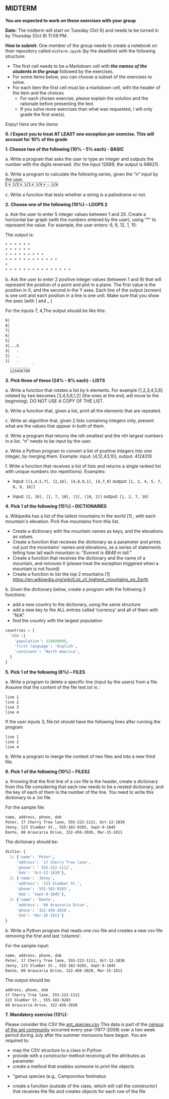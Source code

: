 ## MIDTERM

**You are expected to work on these exercises with your group**

**Date:** The midterm will start on Tuesday (Oct 6) and needs to be turned in by Thursday (Oct 8) 11:59 PM. 

**How to submit:** One member of the group needs to create a notebook on their repository called `midterm.ipynb` (by the deadline) with the following structure:
 - The first cell needs to be a Markdown cell with ***the names of the students in the group*** followed by the exercises.
 - For some items below, you can choose a subset of the exercises to solve. 
 - For each item the first cell must be a markdown cell, with the header of the item and the choices
   - For each chosen exercise, please explain the solution and the rationale before presenting the text. 
   - If you solve more exercises than what was requested, I will only grade the first one(s).


*Enjoy! Here are the items:*

**0. I Expect you to treat AT LEAST one exception per exercise. This will account for 10% of the grade**

**1. Choose two of the following (10% - 5% each) - BASIC**

a. Write a program that asks the user to type an integer and outputs the number with the digits reversed. (for the input 12689, the output is 98621).

b. Write a program to calculate the following series, given the “n” input by the user. 
 <br/>![img](images/clip_image002.png)

 c. Write a function that tests whether a string is a palindrome or not. 

**2.**  **Choose one of the following (10%) – LOOPS 2** 

a. Ask the user to enter 5 integer values between 1 and 20. Create a horizontal bar graph (with the numbers entered by the user), using “*” to represent the value. For example, the user enters: 6, 9, 12, 1, 15:

The output is:

```
* * * * * *
* * * * * *
* * * * * * * * *
* * * * * * * * * * * *
*
* * * * * * * * * * * * * * *
```



b. Ask the user to enter 2 positive integer values (between 1 and 9) that will represent the position of a point and plot in a plane. The first value is the position in X, and the second in the Y axes. Each line of the output (screen) is one unit and each position in a line is one unit. Make sure that you show the axes (with | and _ )

For the inputs 7, 4,The output should be like this:
```
9|
8|
7|
6|
5|
4|...X
3|   .
2|   .
1|   .
  _________ `
  123456789
```

**3.**   **Pick three of these (24% - 8% each) - LISTS**

a. Write a function that rotates a list by k elements. For example [1,2,3,4,5,6] rotated by two becomes [3,4,5,6,1,2] (the ones at the end, will move to the beginning). DO NOT USE A COPY OF THE LIST.

b. Write a function that, given a list, print all the elements that are repeated.

c. Write an algorithm that, given 2 lists containing integers only, present what are the values that appear in both of them.

d. Write a program that returns the nth smallest and the nth largest numbers in a list. “n” needs to be input by the user. 

e. Write a Python program to convert a list of positive integers into one integer, by merging them. Example: input: [4,12,43,10], output: 4124310

f. Write a function that receives a list of lists and returns a single ranked list with unique numbers (no repetitions). Examples:

* Input: ```[[1,4,5,7], [2,16], [4,8,9,1], [4,7,9]```  output: ```[1, 2, 4, 5, 7, 8, 9, 16]]``` 

* Input: ```[2, 10], [1, 7, 10], [1], [10, 2]]``` output: ```[1, 2, 7, 10]```

 

**4.**   **Pick 1 of the following (15%) – DICTIONARIES** 

a. Wikipedia has a list of the tallest mountains in the world [1] , with each mountain's elevation. Pick five mountains from this list.

   * Create a dictionary with the mountain names as keys, and the elevations as values.
   * Create a function that receives the dictionary as a parameter and prints out just the mountains' names and elevations, as a series of statements telling how tall each mountain is: *"Everest is 8848 m tall."*
   * Create a function that receives the dictionary and the name of a mountain, and removes it (please treat the exception triggered when a mountain is not found)
   * Create a function to list the top 2 mountains
      [1] https://en.wikipedia.org/wiki/List_of_highest_mountains_on_Earth

 

b. Given the dictionary below, create a program with the following 3 functions:
* add a new country to the dictionary, using the same structure
* add a new key to the ALL entries called ‘currency’ and all of them with “N/A"
* find the country with the largest population

```python
countries = {
  'USA':{
    'population': 328000000,
    'first language': 'English',
    'continent': 'North America',
  }
}
```
**5.**   **Pick 1 of the following (8%) – FILES** 

a. Write a program to delete a specific line (input by the users) from a file. 
Assume that the content of the file test.txt is : 
```
line 1 
line 2
line 3 
line 4 
```

If the user inputs 3, file.txt should have the following lines after running the program
```
line 1 
line 2
line 4 
```
 
b. Write a program to merge the content of two files and into a new third file.

**6.**   **Pick 1 of the following (10%) – FILES2**

a. Knowing that the first line of a csv file is the header, create a dictionary from this file considering that each row needs to be a nested dictionary, and the key of each of them is the number of the line. You need to write this dictionary to a .txt file.

For the sample file:
```
name, address, phone, dob
Peter, 17 Cherry Tree lane, 555-222-1111, Oct-12-1830
Jenny, 123 Slumber St., 555-102-9283, Sept-9-1845
Dante, 60 Araucaria Drive, 322-456-2020, Mar-15-1811
```
The dictionary should be:
```python
dictio= {
  1: {'name': 'Peter',
     'address': '17 Cherry Tree lane',
     'phone': ' 555-222-1111',
     'dob': 'Oct-12-1830'},
  2: {'name': 'Jenny',
     'address': '123 Slumber St.',
     'phone': '555-102-9283',
     'dob': 'Sept-9-1845'},
  3: {'name': 'Dante',
     'address': '60 Araucaria Drive',
     'phone': '322-456-2020',
     'dob': 'Mar-15-1811'}
}
```

b. Write a Python program that reads one csv file and creates a new csv file removing the first and last ‘columns’.

For the sample input:
```
name, address, phone, dob
Peter, 17 Cherry Tree lane, 555-222-1111, Oct-12-1830
Jenny, 123 Slumber St., 555-102-9283, Sept-9-1845
Dante, 60 Araucaria Drive, 322-456-2020, Mar-15-1811
```
The output should be:
```
address, phone, dob
17 Cherry Tree lane, 555-222-1111
123 Slumber St., 555-102-9283
60 Araucaria Drive, 322-456-2020
```

**7.**   **Mandatory exercise (13%):**

Please consider this CSV file [ant_species.csv](https://github.com/igorsteinmacher/INF502-Fall2019/blob/master/notebooks/ant_species.csv) This data is part of the [census of the ant community](https://github.com/weecology/PortalData/tree/master/Ants) occurred every year (1977-2009) over a two week period during July after the summer monsoons have begun. You are required to:

* map the CSV structure to a class in Python
* provide with a constructor method receiving all the attributes as parameter
* create a method that enables someone to print the objects
- "genus species (e.g.,      Camponotus festinatus
* create a function (outside of the    class, which will call the constructor) that receives the file and creates     objects for each row of the file
